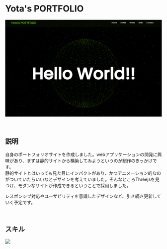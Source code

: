 # Yota's PORTFOLIO

![ポートフォリオ画像](/public/portfolio_sc.png)

<br>

## 説明
自身のポートフォリオサイトを作成しました。webアプリケーションの開発に興味があり、まずは静的サイトから構築してみようというのが制作のきっかけです。  
静的サイトとはいっても見た目にインパクトがあり、かつアニメーション的なのがついていたらいいなとデザインを考えていました。そんなところThreejsを見つけ、モダンなサイトが作成できるということで採用しました。

レスポンシブ対応やユーザビリティを意識したデザインなど、引き続き更新していく予定です。

<br>

## スキル
<img src="https://skillicons.dev/icons?i=html,css,js,react,vite" />

